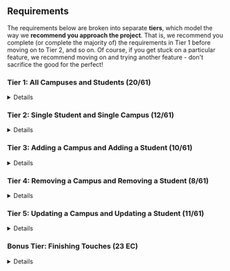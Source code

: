 ## Requirements

The requirements below are broken into separate **tiers**, which model the way we **recommend you approach the project**. That is, we recommend you complete (or complete the majority of) the requirements in Tier 1 before moving on to Tier 2, and so on. Of course, if you get stuck on a particular feature, we recommend moving on and trying another feature - don't sacrifice the good for the perfect!

### Tier 1: All Campuses and Students (20/61)

<details>

#### Frontend

- [x ] Write a component to display a list of all campuses (at least their names and images)
- [x ] Write a component to display a list of all students (at least their names)
- [x ] Write a campuses sub-reducer to manage campuses in your Redux store
- [x ] Write a students sub-reducer to manage students in your Redux store
- [X ] Display the all-campuses component when the url matches `/campuses`
- [X ] Display the all-students component when the url matches `/students`
- [X ] Add a links to the navbar that can be used to navigate to the all-campuses view and the all-students view

#### Backend

- [x] Write a route to serve up all students
- [x] Write a route to serve up all campuses

- Write a `campuses` model with the following information:
  - [x ] name - not empty or null
  - [ x] imageUrl - with a default value
  - [ x] address - not empty or null
  - [ x] description - extremely large text
- Write a `students` model with the following information:
  - [x] firstName - not empty or null
  - [x] lastName - not empty or null
  - [x ] email - not empty or null; must be a valid email
  - [x] imageUrl - with a default value
  - [x ] gpa - decimal between 0.0 and 4.0
- [x ] Students may be associated with at most one campus. Likewise, campuses may be associated with many students

#### Seed

- [ x] Running the seed file creates campuses and students for demonstration purposes

Congrats! You have completed your first vertical slice! Make sure to `commit -m "Feature: Get All Campuses and Students"` before moving on (see RUBRIC.md - points are awarded/deducted for a proper git workflow)!

</details>

### Tier 2: Single Student and Single Campus (12/61)

<details>

#### Frontend

- Write a component to display a single campus with the following information:
  - [X] The campus's name, image, address and description
  - [X] A list of the names of all students in that campus (or a helpful message if it doesn't have any students)
- [X] Display the appropriate campus's info when the url matches `/campuses/:campusId`
- [X] Clicking on a campus from the all-campuses view should navigate to show that campus in the single-campus view

- Write a component to display a single student with the following information:
  - [X] The student's full name, email, image, and gpa
  - [X] The name of their campus (or a helpful message if they don't have one)
- [X] Display the appropriate student when the url matches `/students/:studentId`
- [X] Clicking on a student from the all-students view should navigate to show that student in the single-student view

- [X] Clicking on the name of a student in the single-campus view should navigate to show that student in the single-student view
- [X] Clicking on the name of a campus in the single-student view should navigate to show that campus in the single-campus view

#### Backend

- [X ] Write a route to serve up a single campus (based on its id), _including that campuses' students_
- [x ] Write a route to serve up a single student (based on their id), _including that student's campus_

Congrats! You have completed your second vertical slice! Make sure to `commit -m "Feature: Get Single Campus and Student"` before moving on (see RUBRIC.md - points are awarded/deducted for a proper git workflow)!

</details>

### Tier 3: Adding a Campus and Adding a Student (10/61)

<details>

#### Frontend

- [X] Write a component to display a form for adding a new campus that contains inputs for _at least_ the name and address.
- [X] Display this component as part of the all-campuses view, alongside the list of campuses
- Submitting the form with a valid name/address should:

  - [X] Make an AJAX request that causes the new campus to be persisted in the database
  - [X] Add the new campus to the list of campuses without needing to refresh the page

- [X] Write a component to display a form for adding a new student that contains inputs for _at least_ first name, last name and email
- [X] Display this component as part of the all-students view, alongside the list of students
- Submitting the form with a valid first name/last name/email should:
  - [X] Make an AJAX request that causes the new student to be persisted in the database
  - [X] Add the new student to the list of students without needing to refresh the page

#### Backend

- [X] Write a route to add a new campus
- [X] Write a route to add a new student

Congrats! You have completed your third vertical slice! Make sure to `commit -m "Feature: Add Campus and Student"` before moving on (see RUBRIC.md - points are awarded/deducted for a proper git workflow)!

</details>

### Tier 4: Removing a Campus and Removing a Student (8/61)

<details>

#### Frontend

- [X] In the all-campuses view, include an `X` button next to each campus
- Clicking the `X` button should:

  - [X] Make an AJAX request that causes that campus to be removed from database
  - [X] Remove the campus from the list of campuses without needing to refresh the page

- [X ] In the all-students view, include an `X` button next to each student
- Clicking the `X` button should:
  - [X] Make an AJAX request that causes that student to be removed from database
  - [X] Remove the student from the list of students without needing to refresh the page

#### Backend

- [X] Write a route to remove a campus (based on its id)
- [X] Write a route to remove a student (based on their id)

Congrats! You have completed your fourth vertical slice! Make sure to `commit -m "Feature: Remove Campus and Student"` before moving on (see RUBRIC.md - points are awarded/deducted for a proper git workflow)!

</details>

### Tier 5: Updating a Campus and Updating a Student (11/61)

<details>

#### Frontend

- [X] Write a component to display a form updating _at least_ a campus's name and address
- [X] Display this component as part of the single-campus view, alongside the single campus
- Submitting the form with valid data should:
  - [X] Make an AJAX request that causes that campus to be updated in the database
  - [ ] Update the campus in the current view without needing to refresh the page
- [ ] In the single-campus view, display an `Unregister` button next to each of its students, which removes the student from the campus (in the database as well as this view); hint: the student is still in the database but is no longer associated with the campus

- [X] Write a component to display a form updating _at least_ a student's first and last names, and email
- [X] Display this component as part of the single-student view, alongside the single student
- Submitting the form with valid data should:
  - [X] Make an AJAX request that causes that student to be updated in the database
  - [ ] Update the student in the current view without needing to refresh the page

#### Backend

- [X] Write a route to update an existing campus
- [X] Write a route to update an existing student

</details>

### Bonus Tier: Finishing Touches (23 EC)

<details>

#### Testing

- Write the following tests, each marked with a \*\*\* in the tests directory
  - [ ] React (AllCampuses): renders "No Campuses" if passed an empty array of campuses
  - [ ] React (AllStudents): renders "No Students" if passed an empty array of students
  - [ ] Redux (campuses): returns the initial state by default
  - [ ] Redux (students): returns the initial state by default
  - [ ] Express: GET /api/students responds with all students
  - [ ] Sequelize (Campus): requires name and address
  - [ ] Sequelize (Student): email must be a valid email
  - [ ] Navigation: navbar to navigate to home, campuses, students

#### Finishing Touches

- [ ] If a user attempts to add a new student or campus without a required field, a helpful message should be displayed
- [ ] If a user attempts to access a page that doesn't exist (ex. `/potato`), a helpful "not found" message should be displayed
- [ ] If a user attempts to view a student/campus that doesn't exist, a helpful message should be displayed
- [ ] Whenever a component needs to wait for data to load from the server, a "loading" message should be displayed until the data is available
- [ ] Overall, the app is spectacularly styled and visually stunning

#### Ordering

- [ ] Create option for students to be ordered based on lastName on all-students view
- [ ] Create option for students to be ordered based on GPA on all-students view
- [ ] Create option for campuses to be ordered based on number of enrolled students on all-campuses view

#### Filtering

- [ ] Create a filter on all-students view to only show students who are not registered to a campus
- [ ] Create a filter on the all-campuses view to only show campuses that do not have any registered students

#### Seeding & Pagination

- [ ] Seed 100+ students and 100+ campuses
- [ ] Implement _front-end_ pagination for the all-students view (e.g. `/students?page=1` renders the first ten students, and `/students?page=2` renders students 11-20)
- [ ] Implement _front-end_ pagination for the all-campuses view (e.g. `/campuses?page=1` renders the first ten campuses, and `/campuses?page=2` renders campuses 11-20)
- [ ] Implement _back-end_ pagination for students (e.g. `/api/students?page=1` returns the first ten students' data, and `/api/students?page=2` returns students 11-20)
- [ ] Implement _back-end_ pagination for campuses (e.g. `/api/campuses?page=1` returns the first ten campuses' data, and `/api/campuses?page=2` returns campuses 11-20)

</details>
